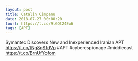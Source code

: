 ```yaml
---
layout: post
title: Catalin Cimpanu
date: 2018-07-27 00:00:20
tourl: https://t.co/9lGQt24Ew6
tags: [APT]
---
```

Symantec Discovers New and Inexperienced Iranian APT https://t.co/tNg8qSfdVp #APT #cyberespionage #middleeast https://t.co/BrnUfYofom